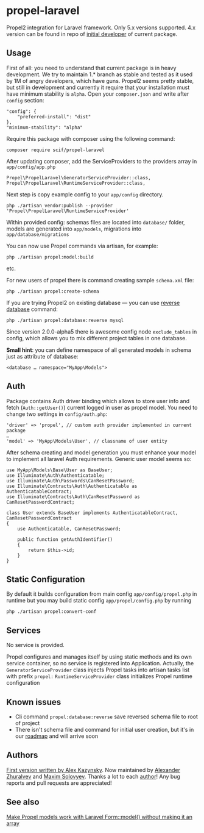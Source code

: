 propel-laravel
==============

Propel2 integration for Laravel framework. Only 5.x versions supported.
4.x version can be found in repo of [initial developer](https://github.com/allBoo/propel-laravel) of current package.

Usage
-----

First of all: you need to understand that current package is in heavy development.
We try to maintain 1.* branch as stable and tested as it used by 1M of angry developers, which have guns.
Propel2 seems pretty stable, but still in development and currently it require that your
installation must have minimum stability is `alpha`. Open your `composer.json`
and write after `config` section:

    "config": {
        "preferred-install": "dist"
    },
    "minimum-stability": "alpha"

Require this package with composer using the following command:

    composer require scif/propel-laravel

After updating composer, add the ServiceProviders to the providers array in `app/config/app.php`

    Propel\PropelLaravel\GeneratorServiceProvider::class,
    Propel\PropelLaravel\RuntimeServiceProvider::class,

Next step is copy example config to your `app/config` directory.

    php ./artisan vendor:publish --provider 'Propel\PropelLaravel\RuntimeServiceProvider'

Within provided config: schemas files are located into `database/` folder,
models are generated into `app/models`, migrations into `app/database/migrations`

You can now use Propel commands via artisan, for example:

    php ./artisan propel:model:build

etc.

For new users of propel there is command creating sample `schema.xml` file:

    php ./artisan propel:create-schema

If you are trying Propel2 on existing database — you can use
[reverse database](http://propelorm.org/documentation/cookbook/working-with-existing-databases.html) command:

    php ./artisan propel:database:reverse mysql

Since version 2.0.0-alpha5 there is awesome config node `exclude_tables` in config,
which allows you to mix different project tables in one database.

**Small hint**: you can define namespace of all generated models in schema just as attribute of database:

    <database … namespace="MyApp\Models">

Auth
--------

Package contains Auth driver binding which allows to store user info and fetch (`Auth::getUser()`) current logged in user as propel model. You need to change two settings in `config/auth.php`:

    'driver' => 'propel', // custom auth provider implemented in current package
    …
    'model' => 'MyApp\Models\User', // classname of user entity

After schema creating and model generation you must enhance your model to implement all laravel Auth requirements. Generic user model seems so:

    use MyApp\Models\Base\User as BaseUser;
    use Illuminate\Auth\Authenticatable;
    use Illuminate\Auth\Passwords\CanResetPassword;
    use Illuminate\Contracts\Auth\Authenticatable as AuthenticatableContract;
    use Illuminate\Contracts\Auth\CanResetPassword as CanResetPasswordContract;

    class User extends BaseUser implements AuthenticatableContract, CanResetPasswordContract
    {
        use Authenticatable, CanResetPassword;

        public function getAuthIdentifier()
        {
            return $this->id;
        }
    }

Static Configuration
-------------

By default it builds configuration from main config `app/config/propel.php` in runtime but you may build static config `app/propel/config.php` by running

    php ./artisan propel:convert-conf


Services
--------

No service is provided.

Propel configures and manages itself by using static methods and its own service container, so no service is registered into Application.
Actually, the `GeneratorServiceProvider` class injects Propel tasks into artisan tasks list with prefix `propel:`
`RuntimeServiceProvider` class initializes Propel runtime configuration

Known issues
--------

* Cli command `propel:database:reverse` save reversed schema file to root of project
* There isn't schema file and command for initial user creation, but it's in our [roadmap](https://github.com/SCIF/propel-laravel/issues/4) and will arrive soon

Authors
--------

[First version written by Alex Kazynsky](https://github.com/allBoo).
Now maintained by [Alexander Zhuralvev](https://github.com/SCIF) and
[Maxim Solovyev](https://github.com/Big-Shark).
Thanks a lot to each [author](https://github.com/propelorm/PropelLaravel/graphs/contributors)! Any bug reports and pull requests are appreciated!


See also
--------

[Make Propel models work with Laravel Form::model() without making it an array](https://github.com/stephangroen/propel-laravel)